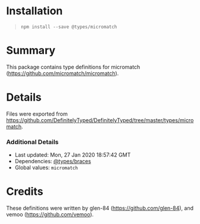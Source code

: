 # Installation
> `npm install --save @types/micromatch`

# Summary
This package contains type definitions for micromatch (https://github.com/micromatch/micromatch).

# Details
Files were exported from https://github.com/DefinitelyTyped/DefinitelyTyped/tree/master/types/micromatch.

### Additional Details
 * Last updated: Mon, 27 Jan 2020 18:57:42 GMT
 * Dependencies: [@types/braces](https://npmjs.com/package/@types/braces)
 * Global values: `micromatch`

# Credits
These definitions were written by glen-84 (https://github.com/glen-84), and vemoo (https://github.com/vemoo).
